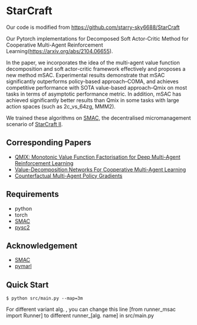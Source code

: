 # StarCraft
Our code is modified from https://github.com/starry-sky6688/StarCraft

Our Pytorch implementations for Decomposed Soft Actor-Critic Method for Cooperative Multi-Agent Reinforcement Learning(https://arxiv.org/abs/2104.06655). 

In the paper, we incorporates the idea of the multi-agent value function decomposition and soft actor-critic framework effectively and proposes a new method mSAC. 
Experimental results demonstrate that mSAC significantly outperforms policy-based approach–COMA, and achieves competitive performance with SOTA value-based
approach–Qmix on most tasks in terms of asymptotic performance metric. In addition, mSAC has achieved significantly better results than Qmix in some tasks with large action spaces (such as 2c_vs_64zg, MMM2).

We trained these algorithms on [SMAC](https://github.com/oxwhirl/smac), the decentralised micromanagement scenario of [StarCraft II](https://en.wikipedia.org/wiki/StarCraft_II:_Wings_of_Liberty).

## Corresponding Papers

- [QMIX: Monotonic Value Function Factorisation for Deep Multi-Agent Reinforcement Learning](https://arxiv.org/abs/1803.11485)
- [Value-Decomposition Networks For Cooperative Multi-Agent Learning](https://arxiv.org/abs/1706.05296)
- [Counterfactual Multi-Agent Policy Gradients](https://arxiv.org/abs/1705.08926)

## Requirements

- python
- torch
- [SMAC](https://github.com/oxwhirl/smac)
- [pysc2](https://github.com/deepmind/pysc2)

## Acknowledgement

+ [SMAC](https://github.com/oxwhirl/smac)
+ [pymarl](https://github.com/oxwhirl/pymarl)


## Quick Start

```shell
$ python src/main.py --map=3m
```
For different variant alg. , you can change this line [from runner_msac import Runner] to different runner_[alg. name] in src/main.py